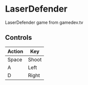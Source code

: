 # LaserDefender
LaserDefender game from gamedev.tv

## Controls
|Action|Key|
|-|-|
|Space | Shoot|
|A | Left|
|D | Right|

